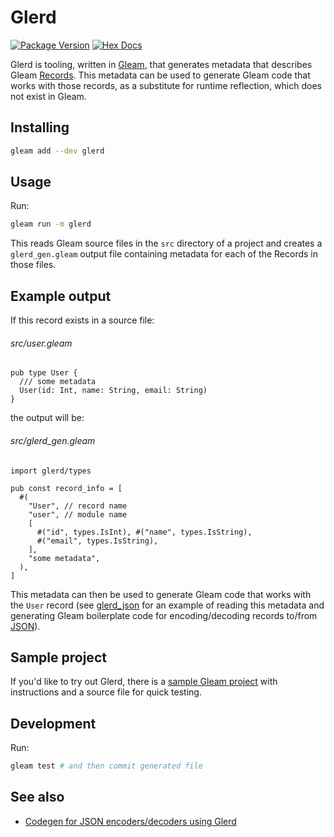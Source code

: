 # Glerd

[![Package Version](https://img.shields.io/hexpm/v/glerd)](https://hex.pm/packages/glerd)
[![Hex Docs](https://img.shields.io/badge/hex-docs-ffaff3)](https://hexdocs.pm/glerd/)

Glerd is tooling, written in [Gleam](https://gleam.run/), that generates
metadata that describes Gleam [Records](https://tour.gleam.run/data-types/records/).
This metadata can be used to generate Gleam code that works with those records,
as a substitute for runtime reflection, which does not exist in Gleam.

## Installing

```sh
gleam add --dev glerd
```

## Usage

Run:

```sh
gleam run -m glerd
```

This reads Gleam source files in the `src` directory of a project and creates
a `glerd_gen.gleam` output file containing metadata for each of the Records in
those files.

## Example output

If this record exists in a source file:

###### src/user.gleam

```gleam
pub type User {
  /// some metadata
  User(id: Int, name: String, email: String)
}
```

the output will be:

###### src/glerd_gen.gleam

```gleam
import glerd/types

pub const record_info = [
  #(
    "User", // record name
    "user", // module name
    [
      #("id", types.IsInt), #("name", types.IsString),
      #("email", types.IsString),
    ],
    "some metadata",
  ),
]
```

This metadata can then be used to generate Gleam code that works with the `User`
record (see [glerd_json](https://github.com/darky/glerd-json) for an example of
reading this metadata and generating Gleam boilerplate code for
encoding/decoding records to/from [JSON](https://www.json.org/json-en.html)).

## Sample project

If you'd like to try out Glerd, there is a
[sample Gleam project](https://github.com/jasonprogrammer/glerd_example) with
instructions and a source file for quick testing.

## Development

Run:

```sh
gleam test # and then commit generated file
```

## See also

* [Codegen for JSON encoders/decoders using Glerd](https://github.com/darky/glerd-json)
